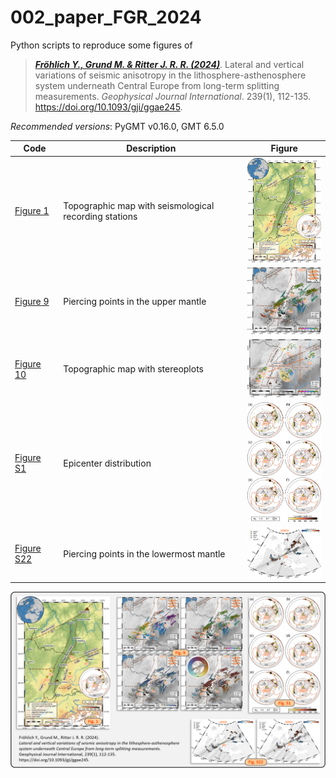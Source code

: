 # 002_paper_FGR_2024

Python scripts to reproduce some figures of

> [**_Fröhlich Y., Grund M. & Ritter J. R. R. (2024)_**](https://doi.org/10.1093/gji/ggae245).
> Lateral and vertical variations of seismic anisotropy in the lithosphere-asthenosphere system underneath Central Europe from long-term splitting measurements.
> *Geophysical Journal International*. 239(1), 112-135.
> https://doi.org/10.1093/gji/ggae245.

_Recommended versions_: PyGMT v0.16.0, GMT 6.5.0

| Code | Description | Figure |
| --- | --- | --- |
| [Figure 1](https://github.com/yvonnefroehlich/gmt-pygmt-plotting/blob/main/002_paper_FGR_2024/Figure_1)     | Topographic map with seismological recording stations | <img src="https://github.com/yvonnefroehlich/gmt-pygmt-plotting/blob/main/002_paper_FGR_2024/Figure_1/02_out_figs/FGR2024_GJI_Fig1.png" width="150">            |
| [Figure 9](https://github.com/yvonnefroehlich/gmt-pygmt-plotting/blob/main/002_paper_FGR_2024/Figure_9)     | Piercing points in the upper mantle                   | <img src="https://github.com/yvonnefroehlich/gmt-pygmt-plotting/blob/main/002_paper_FGR_2024/Figure_9/02_out_figs/FGR2024_GJI_Fig9_phi.png" width="150">        |
| [Figure 10](https://github.com/yvonnefroehlich/gmt-pygmt-plotting/blob/main/002_paper_FGR_2024/Figure_10)   | Topographic map with stereoplots                      | <img src="https://github.com/yvonnefroehlich/gmt-pygmt-plotting/blob/main/002_paper_FGR_2024/Figure_10/02_out_figs/FGR2024_GJI_Fig10.png" width="150">          |
| [Figure S1](https://github.com/yvonnefroehlich/gmt-pygmt-plotting/blob/main/002_paper_FGR_2024/Figure_S1)   | Epicenter distribution                                | <img src="https://github.com/yvonnefroehlich/gmt-pygmt-plotting/blob/main/002_paper_FGR_2024/Figure_S1/02_out_figs/FGR2024_GJI_FigS1_vertical.png" width="150"> |
| [Figure S22](https://github.com/yvonnefroehlich/gmt-pygmt-plotting/blob/main/002_paper_FGR_2024/Figure_S22) | Piercing points in the lowermost mantle               | <img src="https://github.com/yvonnefroehlich/gmt-pygmt-plotting/blob/main/002_paper_FGR_2024/Figure_S22/02_out_figs/FGR2024_GJI_FigS22_URG_si.png" width="150"> |

![](https://github.com/yvonnefroehlich/gmt-pygmt-plotting/raw/main/_images/github_maps_readme_002urg.png)
